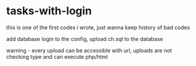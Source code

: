 # tasks-with-login

this is one of the first codes i wrote, just wanna keep history of bad codes

add database login to the config,
upload ch.sql to the database


warning - 
every upload can be accessible with url,
uploads are not checking type and can execute php/html 
